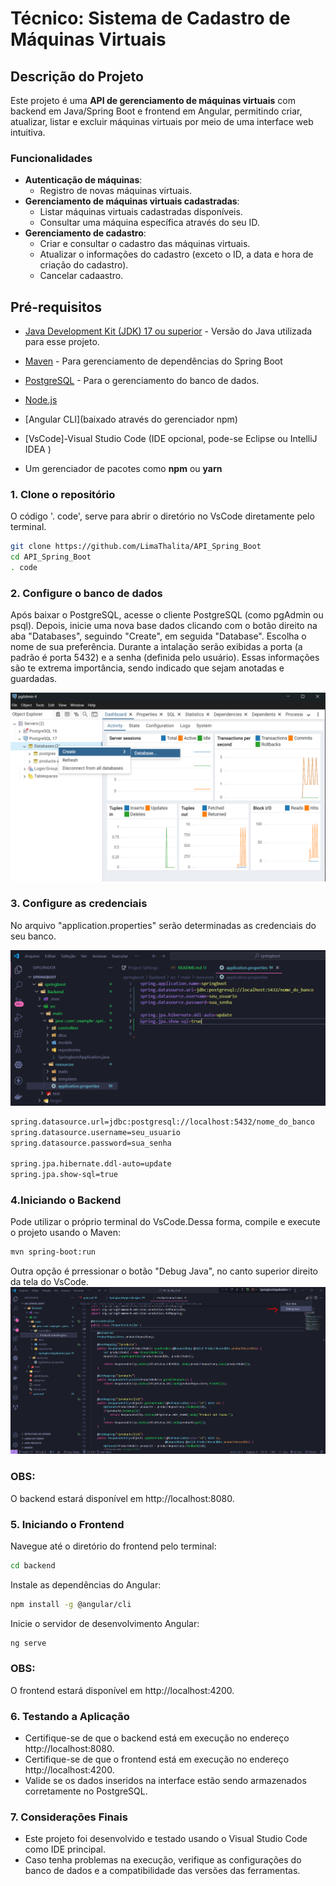 # Técnico: Sistema de Cadastro de Máquinas Virtuais

## Descrição do Projeto

Este projeto é uma **API de gerenciamento de máquinas virtuais** com backend em Java/Spring Boot e frontend em Angular, permitindo criar, atualizar, listar e excluir máquinas virtuais por meio de uma interface web intuitiva.

### Funcionalidades

- **Autenticação de máquinas**:
  - Registro de novas máquinas virtuais.
- **Gerenciamento de máquinas virtuais cadastradas**:
  - Listar máquinas virtuais cadastradas disponíveis.
  - Consultar uma máquina específica através do seu ID.
- **Gerenciamento de cadastro**:
  - Criar e consultar o cadastro das máquinas virtuais.
  - Atualizar o informações do cadastro (exceto o ID, a data e hora de criação do cadastro).
  - Cancelar cadaastro.

## Pré-requisitos


- [Java Development Kit (JDK) 17 ou superior](https://www.oracle.com/java/technologies/javase/jdk17-archive-downloads.html) - Versão do Java utilizada para esse projeto.
- [Maven](https://maven.apache.org/download.cgi) - Para gerenciamento de dependências do Spring Boot
- [PostgreSQL](https://www.postgresql.org/download/) - Para o gerenciamento do banco de dados.
- [Node.js](https://nodejs.org/) 
- [Angular CLI](baixado através do gerenciador npm)
- [VsCode]-Visual Studio Code (IDE opcional, pode-se Eclipse ou IntelliJ IDEA )


- Um gerenciador de pacotes como **npm** ou **yarn**


### 1. Clone o repositório

O código '. code', serve para abrir o diretório no VsCode diretamente pelo terminal.

```bash
git clone https://github.com/LimaThalita/API_Spring_Boot
cd API_Spring_Boot
. code
```

### 2. Configure o banco de dados

Após baixar o PostgreSQL, acesse o cliente PostgreSQL (como pgAdmin ou psql). Depois, inicie uma nova base dados clicando com o botão direito na aba "Databases", seguindo "Create", em seguida "Database". Escolha o nome de sua preferência. Durante a intalação serão exibidas a porta (a padrão é porta 5432) e a senha (definida pelo usuário). Essas informações são te extrema importância, sendo indicado que sejam anotadas e guardadas.

![alt text](./image/image.png)

### 3. Configure as credenciais

No arquivo "application.properties" serão determinadas as credenciais do seu banco. 

![](./image/image-1.png)

```bash
spring.datasource.url=jdbc:postgresql://localhost:5432/nome_do_banco
spring.datasource.username=seu_usuario
spring.datasource.password=sua_senha

spring.jpa.hibernate.ddl-auto=update
spring.jpa.show-sql=true
```

### 4.Iniciando o Backend
Pode utilizar o próprio terminal do VsCode.Dessa forma, compile e execute o projeto usando o Maven:
```bash
mvn spring-boot:run
```
Outra opção é prressionar o botão "Debug Java", no canto superior direito da tela do VsCode.
![alt text](./image/image-2.png)

### OBS: 
O backend estará disponível em http://localhost:8080.


### 5. Iniciando o Frontend 

Navegue até o diretório do frontend pelo terminal:

```bash
cd backend
```
Instale as dependências do Angular:

```bash
npm install -g @angular/cli
```
Inicie o servidor de desenvolvimento Angular:
```bash
ng serve
```

### OBS: 
O frontend estará disponível em http://localhost:4200.

### 6. Testando a Aplicação

- Certifique-se de que o backend está em execução no endereço http://localhost:8080.
- Certifique-se de que o frontend está em execução no endereço http://localhost:4200.
- Valide se os dados inseridos na interface estão sendo armazenados corretamente no PostgreSQL.

### 7. Considerações Finais

- Este projeto foi desenvolvido e testado usando o Visual Studio Code como IDE principal.
- Caso tenha problemas na execução, verifique as configurações do banco de dados e a compatibilidade das versões das ferramentas.












